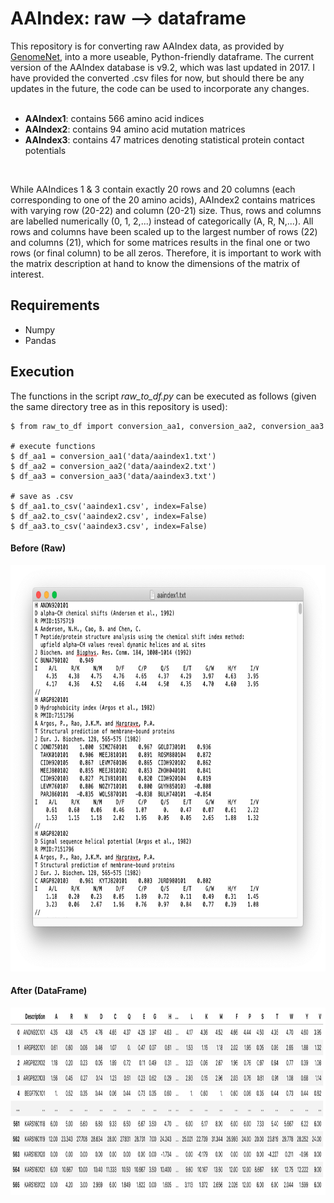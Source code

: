 # AAIndex: raw --> dataframe

This repository is for converting raw AAIndex data, as provided by [GenomeNet](https://www.genome.jp/aaindex/), into a more useable, Python-friendly dataframe.
The current version of the AAIndex database is v9.2, which was last updated in 2017. I have provided the converted .csv files for now, but should there be any updates in the future, the code can be used to incorporate any changes.
<br><br>

- <b>AAIndex1</b>: contains 566 amino acid indices
- <b>AAIndex2</b>: contains 94 amino acid mutation matrices
- <b>AAIndex3</b>: contains 47 matrices denoting statistical protein contact potentials
<br>

While AAIndices 1 & 3 contain exactly 20 rows and 20 columns (each corresponding to one of the 20 amino acids), AAIndex2 contains matrices with varying row (20-22) and column (20-21) size. Thus, rows and columns are labelled numerically (0, 1, 2,...) instead of categorically (A, R, N,...). All rows and columns have been scaled up to the largest number of rows (22) and columns (21), which for some matrices results in the final one or two rows (or final column) to be all zeros. Therefore, it is important to work with the matrix description at hand to know the dimensions of the matrix of interest.

## Requirements

- Numpy
- Pandas


## Execution

The functions in the script <i>raw_to_df.py</i> can be executed as follows (given the same directory tree as in this repository is used):

```
$ from raw_to_df import conversion_aa1, conversion_aa2, conversion_aa3

# execute functions
$ df_aa1 = conversion_aa1('data/aaindex1.txt')
$ df_aa2 = conversion_aa2('data/aaindex2.txt')
$ df_aa3 = conversion_aa3('data/aaindex3.txt')

# save as .csv
$ df_aa1.to_csv('aaindex1.csv', index=False)
$ df_aa2.to_csv('aaindex2.csv', index=False)
$ df_aa3.to_csv('aaindex3.csv', index=False)
```

#### Before (Raw)

<p align="center">
  <img src="/imgs/before.png" height="650" width="650">
</p>

#### After (DataFrame)

<p align="center">
  <img src="/imgs/after.png" height="300" width="700">
</p>